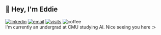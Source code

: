 ## 👋 Hey, I'm Eddie
[![linkedin](https://img.shields.io/badge/-@edwardli--5775-blue?style=flat-square&logo=LinkedIn)](https://www.linkedin.com/in/edwardli-5775/) [![email](https://img.shields.io/badge/-ed@ward.li-c14438?style=flat-square&logo=Gmail&logoColor=white&link=mailto:ed@ward.li)](mailto:ed@ward.li) [![visits](https://badges.strrl.dev/visits/mooey5775/mooey5775)](https://badges.strrl.dev) ![coffee](https://img.shields.io/badge/powered%20by-coffee-brown?style=flat-square&logo=Buy%20Me%20A%20Coffee)\
I'm currently an undergrad at CMU studying AI. Nice seeing you here :>
